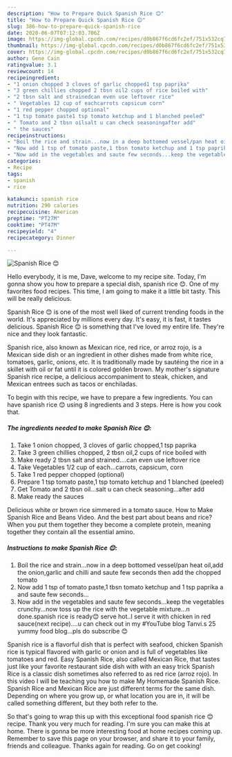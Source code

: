 ```yaml
---
description: "How to Prepare Quick Spanish Rice 😊"
title: "How to Prepare Quick Spanish Rice 😊"
slug: 386-how-to-prepare-quick-spanish-rice
date: 2020-06-07T07:12:03.706Z
image: https://img-global.cpcdn.com/recipes/d0b867f6cd6fc2ef/751x532cq70/spanish-rice-😊-recipe-main-photo.jpg
thumbnail: https://img-global.cpcdn.com/recipes/d0b867f6cd6fc2ef/751x532cq70/spanish-rice-😊-recipe-main-photo.jpg
cover: https://img-global.cpcdn.com/recipes/d0b867f6cd6fc2ef/751x532cq70/spanish-rice-😊-recipe-main-photo.jpg
author: Gene Cain
ratingvalue: 3.1
reviewcount: 14
recipeingredient:
- "1 onion chopped 3 cloves of garlic chopped1 tsp paprika"
- "3 green chillies chopped 2 tbsn oil2 cups of rice boiled with"
- "2 tbsn salt and strainedcan even use leftover rice"
- " Vegetables 12 cup of eachcarrots capsicum corn"
- "1 red pepper chopped optional"
- "1 tsp tomato paste1 tsp tomato ketchup and 1 blanched peeled"
- " Tomato and 2 tbsn oilsalt u can check seasoningafter add"
- " the sauces"
recipeinstructions:
- "Boil the rice and strain...now in a deep bottomed vessel/pan heat oil,add the onion,garlic and chilli and saute few seconds then add the chopped tomato"
- "Now add 1 tsp of tomato paste,1 tbsn tomato ketchup and 1 tsp paprika a and saute few seconds..."
- "Now add in the vegetables and saute few seconds...keep the vegetables crunchy...now toss up the rice with the vegetable mixture...n done.spanish rice is ready😊 serve hot..I serve it with chicken in red sauce(next recipe)....u can check out in my #YouTube blog Tanvi.s 25 yummy food blog...pls do subscribe 😊"
categories:
- Recipe
tags:
- spanish
- rice

katakunci: spanish rice 
nutrition: 290 calories
recipecuisine: American
preptime: "PT27M"
cooktime: "PT47M"
recipeyield: "4"
recipecategory: Dinner

---
```



![Spanish Rice 😊](https://img-global.cpcdn.com/recipes/d0b867f6cd6fc2ef/751x532cq70/spanish-rice-😊-recipe-main-photo.jpg)

Hello everybody, it is me, Dave, welcome to my recipe site. Today, I'm gonna show you how to prepare a special dish, spanish rice 😊. One of my favorites food recipes. This time, I am going to make it a little bit tasty. This will be really delicious.

Spanish Rice 😊 is one of the most well liked of current trending foods in the world. It's appreciated by millions every day. It's easy, it is fast, it tastes delicious. Spanish Rice 😊 is something that I've loved my entire life. They're nice and they look fantastic.

Spanish rice, also known as Mexican rice, red rice, or arroz rojo, is a Mexican side dish or an ingredient in other dishes made from white rice, tomatoes, garlic, onions, etc. It is traditionally made by sautéing the rice in a skillet with oil or fat until it is colored golden brown. My mother&#39;s signature Spanish rice recipe, a delicious accompaniment to steak, chicken, and Mexican entrees such as tacos or enchiladas.


To begin with this recipe, we have to prepare a few ingredients. You can have spanish rice 😊 using 8 ingredients and 3 steps. Here is how you cook that.

<!--inarticleads1-->

##### The ingredients needed to make Spanish Rice 😊:

1. Take 1 onion chopped, 3 cloves of garlic chopped,1 tsp paprika
1. Take 3 green chillies chopped, 2 tbsn oil,2 cups of rice boiled with
1. Make ready 2 tbsn salt and strained....can even use leftover rice
1. Take  Vegetables 1/2 cup of each...carrots, capsicum, corn
1. Take 1 red pepper chopped (optional)
1. Prepare 1 tsp tomato paste,1 tsp tomato ketchup and 1 blanched (peeled)
1. Get  Tomato and 2 tbsn oil...salt u can check seasoning...after add
1. Make ready  the sauces


Delicious white or brown rice simmered in a tomato sauce. How to Make Spanish Rice and Beans Video. And the best part about beans and rice? When you put them together they become a complete protein, meaning together they contain all the essential amino. 

<!--inarticleads2-->

##### Instructions to make Spanish Rice 😊:

1. Boil the rice and strain...now in a deep bottomed vessel/pan heat oil,add the onion,garlic and chilli and saute few seconds then add the chopped tomato
1. Now add 1 tsp of tomato paste,1 tbsn tomato ketchup and 1 tsp paprika a and saute few seconds...
1. Now add in the vegetables and saute few seconds...keep the vegetables crunchy...now toss up the rice with the vegetable mixture...n done.spanish rice is ready😊 serve hot..I serve it with chicken in red sauce(next recipe)....u can check out in my #YouTube blog Tanvi.s 25 yummy food blog...pls do subscribe 😊


Spanish rice is a flavorful dish that is perfect with seafood, chicken Spanish rice is typical flavored with garlic or onion and is full of vegetables like tomatoes and red. Easy Spanish Rice, also called Mexican Rice, that tastes just like your favorite restaurant side dish with with an easy trick Spanish Rice is a classic dish sometimes also referred to as red rice (arroz rojo). In this video I will be teaching you how to make My Homemade Spanish Rice. Spanish Rice and Mexican Rice are just different terms for the same dish. Depending on where you grow up, or what location you are in, it will be called something different, but they both refer to the. 

So that's going to wrap this up with this exceptional food spanish rice 😊 recipe. Thank you very much for reading. I'm sure you can make this at home. There is gonna be more interesting food at home recipes coming up. Remember to save this page on your browser, and share it to your family, friends and colleague. Thanks again for reading. Go on get cooking!
